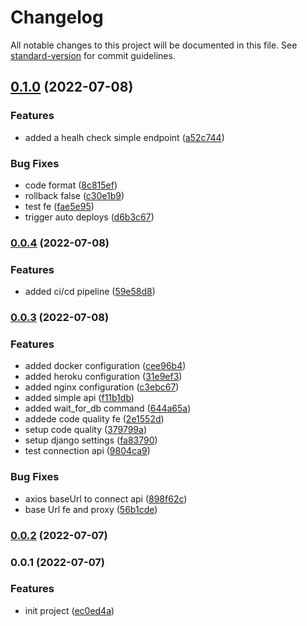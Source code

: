 # Changelog

All notable changes to this project will be documented in this file. See [standard-version](https://github.com/conventional-changelog/standard-version) for commit guidelines.

## [0.1.0](https://github.com/Recedivies/django-react-template/compare/v0.0.4...v0.1.0) (2022-07-08)


### Features

* added a healh check simple endpoint ([a52c744](https://github.com/Recedivies/django-react-template/commit/a52c744f9411684bd9e854206c1ef1de9d58aa4d))


### Bug Fixes

* code format ([8c815ef](https://github.com/Recedivies/django-react-template/commit/8c815ef587c7692f5b01639aac55d7de49f098ea))
* rollback false ([c30e1b9](https://github.com/Recedivies/django-react-template/commit/c30e1b9b4243a6dcd1987d4b889b18f2780b6615))
* test fe ([fae5e95](https://github.com/Recedivies/django-react-template/commit/fae5e9509cced6deb206e4cdf61b46bff3d6124a))
* trigger auto deploys ([d6b3c67](https://github.com/Recedivies/django-react-template/commit/d6b3c67d6665a4d4c7ddd0cc2938c8fa2af8e674))

### [0.0.4](https://github.com/Recedivies/django-react-template/compare/v0.0.3...v0.0.4) (2022-07-08)


### Features

* added ci/cd pipeline ([59e58d8](https://github.com/Recedivies/django-react-template/commit/59e58d8bcc9c091f6f1b5a5e5e59550cf0f65426))

### [0.0.3](https://github.com/Recedivies/django-react-template/compare/v0.0.2...v0.0.3) (2022-07-08)


### Features

* added docker configuration ([cee96b4](https://github.com/Recedivies/django-react-template/commit/cee96b4e968cc7c6cfc280edecb4d60d979ce0b7))
* added heroku configuration ([31e9ef3](https://github.com/Recedivies/django-react-template/commit/31e9ef3a3bcf570d8b1a1ccf6e3d90be6027a77d))
* added nginx configuration ([c3ebc67](https://github.com/Recedivies/django-react-template/commit/c3ebc67a469df8b7cbbd4c1af659dfe18c7502a2))
* added simple api ([f11b1db](https://github.com/Recedivies/django-react-template/commit/f11b1db13cba4eeb55b72d1c442a54869844caee))
* added wait_for_db command ([644a65a](https://github.com/Recedivies/django-react-template/commit/644a65ab332639572310a553b9e57c6fba9726ed))
* addede code quality fe ([2e1552d](https://github.com/Recedivies/django-react-template/commit/2e1552da616c9b1652164c2b3da1d5ed940b3dd1))
* setup code quality ([379799a](https://github.com/Recedivies/django-react-template/commit/379799a285b000ef6819e3b0058f01138d62facf))
* setup django settings ([fa83790](https://github.com/Recedivies/django-react-template/commit/fa83790282eb7282b22ade25f477350abd687e31))
* test connection api ([9804ca9](https://github.com/Recedivies/django-react-template/commit/9804ca9cf25ecbfb7a893bde6bb32241004396eb))


### Bug Fixes

* axios baseUrl to connect api ([898f62c](https://github.com/Recedivies/django-react-template/commit/898f62c89115a467ea413dff23beb475653cae8d))
* base Url fe and proxy ([56b1cde](https://github.com/Recedivies/django-react-template/commit/56b1cdeaa340ba3b17d19764d6f34f38f215931c))

### [0.0.2](https://github.com/Recedivies/django-react-template/compare/v0.0.1...v0.0.2) (2022-07-07)

### 0.0.1 (2022-07-07)


### Features

* init project ([ec0ed4a](https://github.com/Recedivies/django-react-template/commit/ec0ed4a0fe9af1d4817b1ed2aedae671bcd80182))
